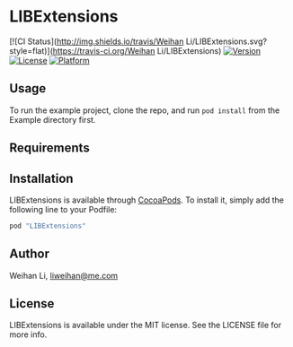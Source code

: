 # LIBExtensions

[![CI Status](http://img.shields.io/travis/Weihan Li/LIBExtensions.svg?style=flat)](https://travis-ci.org/Weihan Li/LIBExtensions)
[![Version](https://img.shields.io/cocoapods/v/LIBExtensions.svg?style=flat)](http://cocoapods.org/pods/LIBExtensions)
[![License](https://img.shields.io/cocoapods/l/LIBExtensions.svg?style=flat)](http://cocoapods.org/pods/LIBExtensions)
[![Platform](https://img.shields.io/cocoapods/p/LIBExtensions.svg?style=flat)](http://cocoapods.org/pods/LIBExtensions)

## Usage

To run the example project, clone the repo, and run `pod install` from the Example directory first.

## Requirements

## Installation

LIBExtensions is available through [CocoaPods](http://cocoapods.org). To install
it, simply add the following line to your Podfile:

```ruby
pod "LIBExtensions"
```

## Author

Weihan Li, liweihan@me.com

## License

LIBExtensions is available under the MIT license. See the LICENSE file for more info.
